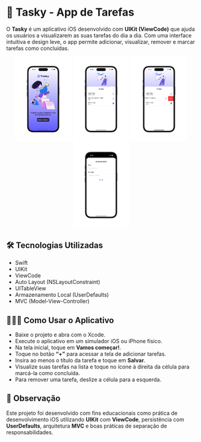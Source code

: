 # 📱 Tasky - App de Tarefas

O **Tasky** é um aplicativo iOS desenvolvido com **UIKit (ViewCode)** que ajuda os usuários a visualizarem as suas tarefas do dia a dia. Com uma interface intuitiva e design leve, o app permite adicionar, visualizar, remover e marcar tarefas como concluídas.

<p align="center">
  <img src="Assets/Tela_Home.png" width="150"/>
  <img src="Assets/Tela_Tarefas.png" width="150"/>
  <img src="Assets/Tela_Tarefas_Remover.png" width="150"/>
  <img src="Assets/Tela_Adicionar_Tarefas.png" width="150"/>
</p>

## 🛠 Tecnologias Utilizadas

- Swift  
- UIKit
- ViewCode 
- Auto Layout (NSLayoutConstraint)
- UITableView
- Armazenamento Local (UserDefaults)
- MVC (Model-View-Controller) 

## 👨🏻‍💻 Como Usar o Aplicativo

- Baixe o projeto e abra com o Xcode.
- Execute o aplicativo em um simulador iOS ou iPhone físico.
- Na tela inicial, toque em **Vamos começar!**.
- Toque no botão **“+”** para acessar a tela de adicionar tarefas.
- Insira ao menos o título da tarefa e toque em **Salvar**. 
- Visualize suas tarefas na lista e toque no ícone à direita da célula para marcá-la como concluída.
- Para remover uma tarefa, deslize a célula para a esquerda.

## 📌 Observação

Este projeto foi desenvolvido com fins educacionais como prática de desenvolvimento iOS utilizando **UIKit** com **ViewCode**, persistência com **UserDefaults**, arquitetura **MVC** e boas práticas de separação de responsabilidades.
